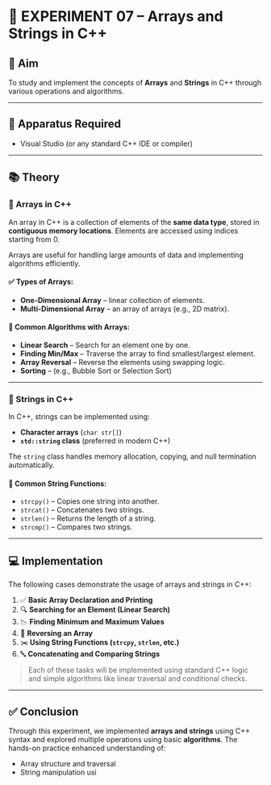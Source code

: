 # 🔬 EXPERIMENT 07 – Arrays and Strings in C++

## 🎯 Aim
To study and implement the concepts of **Arrays** and **Strings** in C++ through various operations and algorithms.

---

## 🧰 Apparatus Required
- Visual Studio (or any standard C++ IDE or compiler)

---

## 📚 Theory

### 📌 Arrays in C++
An array in C++ is a collection of elements of the **same data type**, stored in **contiguous memory locations**. Elements are accessed using indices starting from 0.

Arrays are useful for handling large amounts of data and implementing algorithms efficiently.

#### ✅ Types of Arrays:
- **One-Dimensional Array** – linear collection of elements.
- **Multi-Dimensional Array** – an array of arrays (e.g., 2D matrix).

#### 🧠 Common Algorithms with Arrays:
- **Linear Search** – Search for an element one by one.
- **Finding Min/Max** – Traverse the array to find smallest/largest element.
- **Array Reversal** – Reverse the elements using swapping logic.
- **Sorting** – (e.g., Bubble Sort or Selection Sort)

---

### 📌 Strings in C++
In C++, strings can be implemented using:
- **Character arrays** (`char str[]`)
- **`std::string` class** (preferred in modern C++)

The `string` class handles memory allocation, copying, and null termination automatically.

#### 🧰 Common String Functions:
- `strcpy()` – Copies one string into another.
- `strcat()` – Concatenates two strings.
- `strlen()` – Returns the length of a string.
- `strcmp()` – Compares two strings.

---

## 💻 Implementation

The following cases demonstrate the usage of arrays and strings in C++:

1. ✅ **Basic Array Declaration and Printing**
2. 🔍 **Searching for an Element (Linear Search)**
3. 📉 **Finding Minimum and Maximum Values**
4. 🔁 **Reversing an Array**
5. ✂️ **Using String Functions (`strcpy`, `strlen`, etc.)**
6. 🔤 **Concatenating and Comparing Strings**

> Each of these tasks will be implemented using standard C++ logic and simple algorithms like linear traversal and conditional checks.

---

## ✅ Conclusion

Through this experiment, we implemented **arrays and strings** using C++ syntax and explored multiple operations using basic **algorithms**. The hands-on practice enhanced understanding of:

- Array structure and traversal
- String manipulation usi

